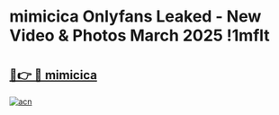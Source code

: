 # mimicica Onlyfans Leaked - New Video & Photos March 2025 !1mflt

# <h2><a href="https://ct0v95.iuczelnia.edu.pl?title=mimicica&ref=1mflt">🔗👉 🔴 mimicica</a></h2>

[![acn](https://github.com/user-attachments/assets/0f9c940e-d8b0-45ae-aac7-cd30a18b3e1c)](https://ct0v95.iuczelnia.edu.pl?title=mimicica&ref=1mflt)

